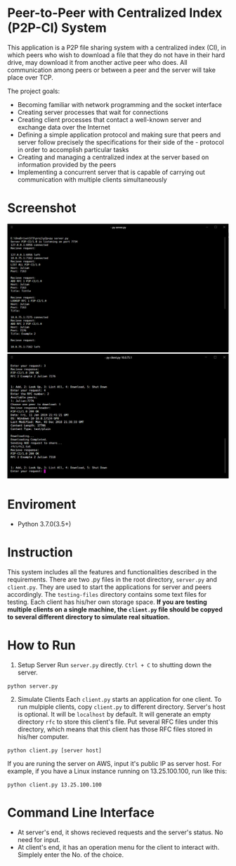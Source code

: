 # Peer-to-Peer with Centralized Index (P2P-CI) System

This application is a P2P file sharing system with a centralized index (CI), in which peers who wish to download a file that they do not have in their hard drive, may download it from another active peer who does. All communication among peers or between a peer and the server will take place over TCP. 

The project goals:
- Becoming familiar with network programming and the socket interface
- Creating server processes that wait for connections
- Creating client processes that contact a well-known server and exchange data over the Internet
- Defining a simple application protocol and making sure that peers and server follow precisely the specifications for their side of the - protocol in order to accomplish particular tasks
- Creating and managing a centralized index at the server based on information provided by the peers
- Implementing a concurrent server that is capable of carrying out communication with multiple clients simultaneously

# Screenshot
![](testing-files/server.png)
![](testing-files/client.png)

# Enviroment
- Python 3.7.0(3.5+)

# Instruction
This system includes all the features and functionalities described in the requirements. There are two .py files in the root directory, `server.py` and `client.py`. They are used to start the applications for server and peers accordingly. The `testing-files` directory contains some text files for testing. Each client has his/her own storage space. **If you are testing multiple clients on a single machine, the `client.py` file should be copyed to several different directory to simulate real situation.**

# How to Run
1. Setup Server
Run `server.py` directly. `Ctrl + C` to shutting down the server.
```
python server.py
```

2. Simulate Clients
Each `client.py` starts an application for one client. To run mulpiple clients, copy `client.py` to different directory. Server's host is optional. It will be `localhost` by default.  It will generate an empty directory `rfc` to store this client's file. Put several RFC files under this directory, which means that this client has those RFC files stored in his/her computer.
```
python client.py [server host]
```
If you are runing the server on AWS, input it's public IP as server host. For example, if you have a Linux instance running on 13.25.100.100, run like this:
```
python client.py 13.25.100.100
```
# Command Line Interface
- At server's end, it shows recieved requests and the server's status. No need for input.
- At client's end, it has an operation menu for the client to interact with. Simplely enter the No. of the choice.
